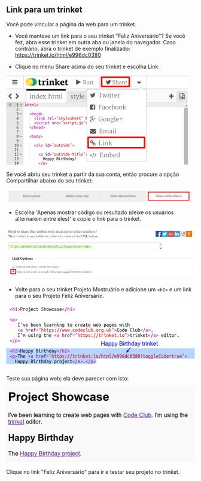 ## Link para um trinket

Você pode vincular a página da web para um trinket.

+ Você manteve um link para o seu trinket "Feliz Aniversário"? Se você fez, abra esse trinket em outra aba ou janela do navegador. Caso contrário, abra o trinket de exemplo finalizado: <https://trinket.io/html/e996dc0380>

+ Clique no menu Share acima do seu trinket e escolha Link:

![screenshot](images/showcase-share1.png)

Se você abriu seu trinket a partir da sua conta, então procure a opção Compartilhar abaixo do seu trinket:

![screenshot](images/showcase-share2.png)

+ Escolha 'Apenas mostrar código ou resultado (deixe os usuários alternarem entre eles)' e copie o link para o trinket. 

![screenshot](images/showcase-get-link.png)

+ Volte para o seu trinket Projeto Mostruário e adicione um `<h2>` e um link para o seu Projeto Feliz Aniversário.

![screenshot](images/showcase-link-trinket.png)

Teste sua página web; ela deve parecer com isto:

![screenshot](images/showcase-link-output.png)

Clique no link "Feliz Aniversário" para ir e testar seu projeto no trinket.